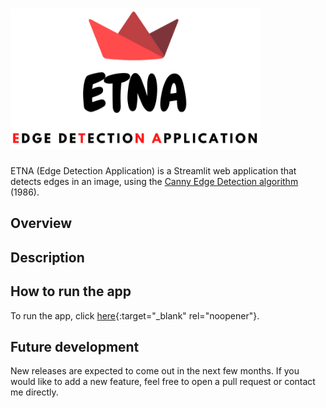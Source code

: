# <img src = "https://github.com/n3urovirtual/Edge_Detection_Application/blob/main/Images/logo_background.png" width = 400, height = 225>
ETNA (Edge Detection Application) is a Streamlit web application that detects edges in an image, using the [Canny Edge Detection algorithm](https://ieeexplore.ieee.org/abstract/document/4767851) (1986).

## Overview



## Description



## How to run the app

To run the app, click [here](https://share.streamlit.io/n3urovirtual/edge_detection_application/main/edge_detection.py){:target="_blank" rel="noopener"}.

## Future development

New releases are expected to come out in the next few months. If you would like to add a new feature, feel free to open a pull request or contact me directly. 
